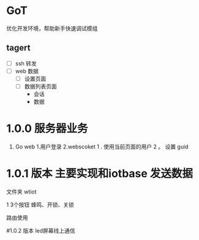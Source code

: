 # GoT
  优化开发环境，帮助新手快速调试模组

## tagert

- [ ] ssh 转发 
- [ ] web 数据
   - [ ] 设置页面
   - [ ] 数据列表页面
       - 会话
       - 数据 




#  1.0.0 服务器业务

  1. Go web 
     1.用户登录
     2.webscoket 
           1 . 使用当前页面的用户
           2 。 设置 guid  

# 1.0.1 版本 主要实现和iotbase 发送数据
  文件夹 wtiot 

  1 3个按钮 蜂鸣、开锁、关锁

     
  路由使用



#1.0.2 版本 led屏幕线上通信






